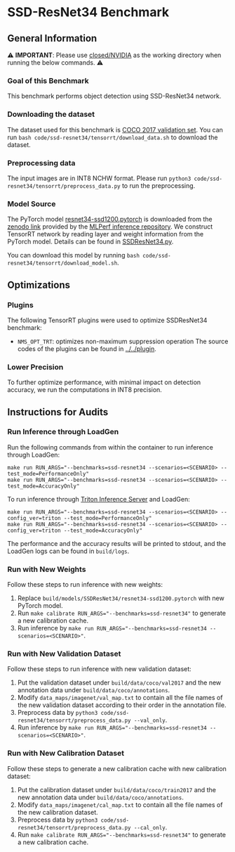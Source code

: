 # SSD-ResNet34 Benchmark

## General Information

:warning: **IMPORTANT**: Please use [closed/NVIDIA](closed/NVIDIA) as the working directory when
running the below commands. :warning:

### Goal of this Benchmark

This benchmark performs object detection using SSD-ResNet34 network.

### Downloading the dataset

The dataset used for this benchmark is [COCO 2017 validation set](http://images.cocodataset.org/zips/val2017.zip). You can run `bash code/ssd-resnet34/tensorrt/download_data.sh` to download the dataset.

### Preprocessing data

The input images are in INT8 NCHW format. Please run `python3 code/ssd-resnet34/tensorrt/preprocess_data.py` to run the preprocessing.

### Model Source

The PyTorch model [resnet34-ssd1200.pytorch](resnet34-ssd1200.pytorch) is downloaded from the [zenodo link](https://zenodo.org/record/3236545/files/resnet34-ssd1200.pytorch) provided by the [MLPerf inference repository](https://github.com/mlperf/inference/tree/master/vision/classification_and_detection). We construct TensorRT network by reading layer and weight information from the PyTorch model. Details can be found in [SSDResNet34.py](SSDResNet34.py).

You can download this model by running `bash code/ssd-resnet34/tensorrt/download_model.sh`.

## Optimizations

### Plugins

The following TensorRT plugins were used to optimize SSDResNet34 benchmark:
- `NMS_OPT_TRT`: optimizes non-maximum suppression operation
The source codes of the plugins can be found in [../../plugin](../../plugin).

### Lower Precision

To further optimize performance, with minimal impact on detection accuracy, we run the computations in INT8 precision.

## Instructions for Audits

### Run Inference through LoadGen

Run the following commands from within the container to run inference through LoadGen:

```
make run RUN_ARGS="--benchmarks=ssd-resnet34 --scenarios=<SCENARIO> --test_mode=PerformanceOnly"
make run RUN_ARGS="--benchmarks=ssd-resnet34 --scenarios=<SCENARIO> --test_mode=AccuracyOnly"
```

To run inference through [Triton Inference Server](https://github.com/triton-inference-server/server) and LoadGen:

```
make run RUN_ARGS="--benchmarks=ssd-resnet34 --scenarios=<SCENARIO> --config_ver=triton --test_mode=PerformanceOnly"
make run RUN_ARGS="--benchmarks=ssd-resnet34 --scenarios=<SCENARIO> --config_ver=triton --test_mode=AccuracyOnly"
```

The performance and the accuracy results will be printed to stdout, and the LoadGen logs can be found in `build/logs`.

### Run with New Weights

Follow these steps to run inference with new weights:

1. Replace `build/models/SSDResNet34/resnet34-ssd1200.pytorch` with new PyTorch model.
2. Run `make calibrate RUN_ARGS="--benchmarks=ssd-resnet34"` to generate a new calibration cache.
3. Run inference by `make run RUN_ARGS="--benchmarks=ssd-resnet34 --scenarios=<SCENARIO>"`.

### Run with New Validation Dataset

Follow these steps to run inference with new validation dataset:

1. Put the validation dataset under `build/data/coco/val2017` and the new annotation data under `build/data/coco/annotations`.
2. Modify `data_maps/imagenet/val_map.txt` to contain all the file names of the new validation dataset according to their order in the annotation file.
3. Preprocess data by `python3 code/ssd-resnet34/tensorrt/preprocess_data.py --val_only`.
4. Run inference by `make run RUN_ARGS="--benchmarks=ssd-resnet34 --scenarios=<SCENARIO>"`.

### Run with New Calibration Dataset

Follow these steps to generate a new calibration cache with new calibration dataset:

1. Put the calibration dataset under `build/data/coco/train2017` and the new annotation data under `build/data/coco/annotations`.
2. Modify `data_maps/imagenet/cal_map.txt` to contain all the file names of the new calibration dataset.
3. Preprocess data by `python3 code/ssd-resnet34/tensorrt/preprocess_data.py --cal_only`.
4. Run `make calibrate RUN_ARGS="--benchmarks=ssd-resnet34"` to generate a new calibration cache.
